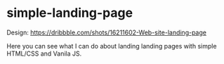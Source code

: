 # simple-landing-page
Design: https://dribbble.com/shots/16211602-Web-site-landing-page

Here you can see what I can do about landing landing pages with simple HTML/CSS and Vanila JS.